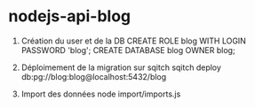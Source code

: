 # nodejs-api-blog

1) Création du user et de la DB
CREATE ROLE blog WITH LOGIN PASSWORD 'blog';
CREATE DATABASE blog OWNER blog;

2) Déploimement de la migration sur sqitch
sqitch deploy db:pg://blog:blog@localhost:5432/blog

3) Import des données
node import/imports.js